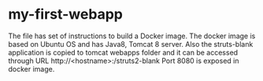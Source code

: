 # my-first-webapp
The file has set of instructions to build a Docker image.
The docker image is based on Ubuntu OS and has Java8, Tomcat 8 server.
Also the struts-blank application is copied to tomcat webapps folder and it can be accessed through URL http://&lt;hostname>:<port>/struts2-blank
Port 8080 is exposed in docker image.
